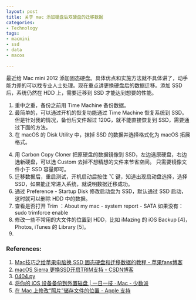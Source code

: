 ```yaml
---
layout: post
title: 关于 mac 添加硬盘后双硬盘的迁移数据
categories: 
- Technology
tags:
- macmini
- ssd
- data
- macos

---
```


最近给 Mac mini 2012 添加固态硬盘。具体优点和实施方法就不具体讲了，动手能力差的可以找专业人士处理。现在重点讲更换硬盘后的数据迁移。添加 SSD 后，系统仍然在 HDD 上，需要迁移到 SSD 才能达到想要的性能。

1. 重中之重，备份之前用 Time Machine 备份数据。
2. 最简单的，可以通过开机的恢复功能通过 Time Machine 恢复系统到 SSD。但是针对我的情况，备份后文件超过 120G，就不能直接恢复到 SSD，需要通过下面的方法。
3. 在 macOS 的 Disk Utility 中，抹掉 SSD 的数据并选择格式化为 macOS 拓展格式。

<!--more-->

4. 用 Carbon Copy Cloner 把原硬盘的数据镜像到 SSD，左边选原硬盘，右边选新硬盘，可以选 Custom 去掉不想精想的文件来节省空间。 只需要镜像文件小于 SSD 容量即可。
5. 迁移数据后，重启测试，开机启动后按住 ⌥ 键，知道出现启动盘选择，选择 SSD，如果能正常进入系统，就说明数据迁移成功。
6. 通过 Preference - Startup Disk 修改启动盘为 SSD，默认通过 SSD 启动，这时就可以删除 HDD 中的数据。
7. 查看是否打开 Trim ：About my mac - system report - SATA
    如果没有： 
        sudo trimforce enable
8. 修改一些不常用的大文件的位置到 HDD，比如 iMazing 的 iOS Backup [4]，Photos, iTunes 的 Library [5]。
9. 



### References:
1. [Mac技巧之给苹果电脑换 SSD 固态硬盘和迁移数据的教程 - 苹果fans博客](http://www.mac52ipod.cn/post/apple-mac-macbook-pro-change-ssd-hardisk-tutorial.php)
2. [macOS Sierra 更换SSD开启TRIM支持 - CSDN博客](https://blog.csdn.net/feifeia007/article/details/52825777)
3. [0404.py](https://52.76.56.211:8888/edit/data/users/zongwei/git/code_graph/0404.py)
4. [将你的 iOS 设备备份到外置磁盘 | 一日一技 · Mac - 少数派](https://sspai.com/post/33524)
5. [在 Mac 上修改“照片”储存文件的位置 - Apple 支持](https://support.apple.com/zh-cn/guide/photos/pht1ed9b966d/mac)
